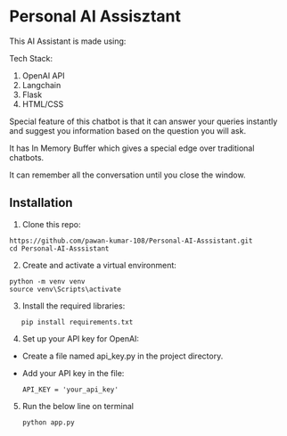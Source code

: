 # Personal AI Assisztant

This AI Assistant is made using:

 Tech Stack:
 1. OpenAI API
 2. Langchain
 3. Flask
 4. HTML/CSS

Special feature of this chatbot is that it can answer your queries instantly and suggest you information based on the question you will ask.

It has In Memory Buffer which gives a special edge over traditional chatbots.

It can remember all the conversation until you close the window. 

## Installation

1. Clone this repo:
```
https://github.com/pawan-kumar-108/Personal-AI-Asssistant.git
cd Personal-AI-Asssistant
```

2. Create and activate a virtual environment:
```
python -m venv venv
source venv\Scripts\activate

```

3. Install the required libraries:
 ```
    pip install requirements.txt
 ```

4. Set up your API key for OpenAI:
- Create a file named api_key.py in the project directory.
- Add your API key in the file:

  ```
  API_KEY = 'your_api_key'
  ```
5. Run the below line on terminal
   ```
   python app.py
   ```





